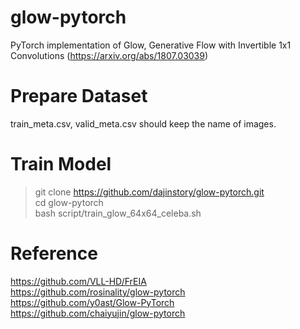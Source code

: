 # glow-pytorch
PyTorch implementation of Glow, Generative Flow with Invertible 1x1 Convolutions (https://arxiv.org/abs/1807.03039)

# Prepare Dataset
train_meta.csv, valid_meta.csv should keep the name of images.

# Train Model
> git clone https://github.com/dajinstory/glow-pytorch.git <br/>
> cd glow-pytorch <br/>
> bash script/train_glow_64x64_celeba.sh <br/>

# Reference
https://github.com/VLL-HD/FrEIA <br/>
https://github.com/rosinality/glow-pytorch <br/>
https://github.com/y0ast/Glow-PyTorch <br/>
https://github.com/chaiyujin/glow-pytorch <br/>
